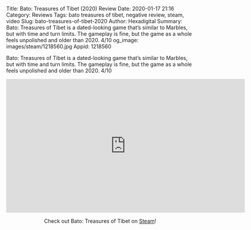 Title: Bato: Treasures of Tibet (2020) Review
Date: 2020-01-17 21:16
Category: Reviews
Tags: bato treasures of tibet, negative review, steam, video
Slug: bato-treasures-of-tibet-2020
Author: Hexadigital
Summary: Bato: Treasures of Tibet is a dated-looking game that’s similar to Marbles, but with time and turn limits. The gameplay is fine, but the game as a whole feels unpolished and older than 2020. 4/10
og_image: images/steam/1218560.jpg
Appid: 1218560

Bato: Treasures of Tibet is a dated-looking game that’s similar to Marbles, but with time and turn limits. The gameplay is fine, but the game as a whole feels unpolished and older than 2020. 4/10

<center><iframe src="https://www.youtube.com/embed/LvNz4yjr6qQ?feature=oembed" allow="accelerometer; autoplay; encrypted-media; gyroscope; picture-in-picture" width="640" height="360" frameborder="0"></iframe>

Check out Bato: Treasures of Tibet on [Steam](https://store.steampowered.com/app/1218560/?curator_clanid=34633900)!</center>